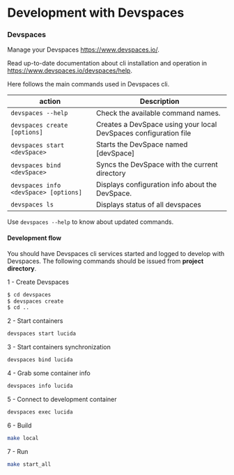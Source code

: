 # Development with Devspaces

### Devspaces 

Manage your Devspaces https://www.devspaces.io/.

Read up-to-date documentation about cli installation and operation in https://www.devspaces.io/devspaces/help.

Here follows the main commands used in Devspaces cli.

|action   |Description                                                                                   |
|---------|----------------------------------------------------------------------------------------------|
|`devspaces --help`                    |Check the available command names.                               |
|`devspaces create [options]`          |Creates a DevSpace using your local DevSpaces configuration file |
|`devspaces start <devSpace>`          |Starts the DevSpace named \[devSpace\]                           |
|`devspaces bind <devSpace>`           |Syncs the DevSpace with the current directory                    |
|`devspaces info <devSpace> [options]` |Displays configuration info about the DevSpace.                  |
|`devspaces ls`                        |Displays status of all devspaces                                 |

Use `devspaces --help` to know about updated commands.

#### Development flow

You should have Devspaces cli services started and logged to develop with Devspaces.
The following commands should be issued from **project directory**.

1 - Create Devspaces

```bash
$ cd devspaces
$ devspaces create
$ cd ..

```

2 - Start containers

```bash
devspaces start lucida
```

3 - Start containers synchronization

```bash
devspaces bind lucida
```

4 - Grab some container info

```bash
devspaces info lucida
```

5 - Connect to development container

```bash
devspaces exec lucida
```

6 - Build 

```bash
make local
```
7 - Run

```bash
make start_all
```